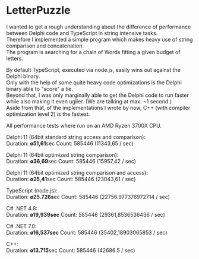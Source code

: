 # LetterPuzzle
I wanted to get a rough understanding about the difference of performance between Delphi code and TypeScript in string intensive tasks.<br>
Therefore I implemented a simple program which makes heavy use of string comparison and concatenation.<br>
The program is searching for a chain of Words fitting a given budget of letters.<br>

By default TypeScript, executed via node.js, easily wins out against the Delphi binary.<br>
Only with the help of some quite heavy code optimizations is the Delphi binary able to "score" a tie.<br>
Beyond that, I was only marginally able to get the Delphi code to run faster while also making it even uglier. (We are talking at max. ~1 second.)<br>
Aside from that, of the implementations I wrote by now, C++ (with compiler optimization level 2) is the fastest.

All performance tests where run on an AMD Ryzen 3700X CPU.

Delphi 11 (64bit standard string access and comparison):<br>
Duration: **ø51,61**sec Count: 585446 (11343,65 / sec)

Delphi 11 (64bit optimized string comparison):<br>
Duration: **ø36,69**sec Count: 585446 (15957,42 / sec)

Delphi 11 (64bit optimized string comparison and access):<br>
Duration: **ø25,41**sec Count: 585446 (23043,61 / sec)

TypeScript (node.js):<br>
Duration: **ø25.726s**ec Count: 585446 (22756.977376972714 / sec)

C# .NET 4.8:<br>
Duration: **ø19,939sec** Count: 585446 (29361,8536536436 / sec)

C# .NET 7.0:<br>
Duration: **ø16,537sec** Count: 585446 (35402,18903065853 / sec)

C++:<br>
Duration: **ø13.715**sec Count: 585446 (42686.5 / sec)
